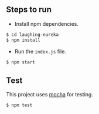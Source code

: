 ## Steps to run
* Install npm dependencies.

```bash
$ cd laughing-eureka
$ npm install
```

* Run the `index.js` file.

```bash
$ npm start
```

## Test
This project uses [mocha](https://github.com/mochajs/mocha) for testing.

```bash
$ npm test
```